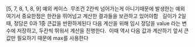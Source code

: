 [5, 7, 8, 1, 8, 9]  예외 케이스
​
무조건 2칸씩 넘어가는게 아니기때문에 발생한는 예외
​
여기서 중요한점은 한칸을 뛰어넘고 계산한 결과들을 보관하고 있어야함
​
​
길이가 2일때, 정담은 0과 1중 큰값을 반환하게된다
​
다음 계산을 위해 임시 정답을 value 라는 변수에 저장하고, 두칸씩 뛰워서 계산을 진행한다.
​
이때 역시 다음 값과 계산하기 앞서 큰 값만 필요하기 때문에 max를 사용한다
​
